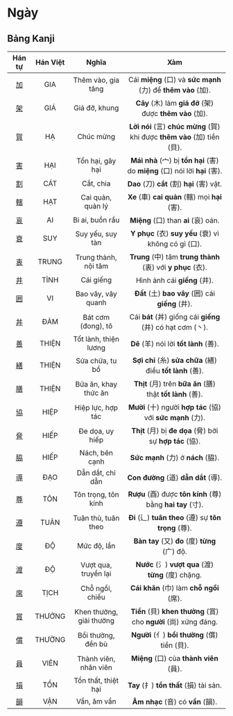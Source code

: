 # Ngày

## Bảng Kanji

| Hán tự | Hán Việt | Nghĩa | Xàm |
| :---: | :---: | :---: | :---: |
| [<span class="stroke-order">加</span>](https://mazii.net/vi-VN/search/kanji/javi/%E5%8A%A0) | GIA | Thêm vào, gia tăng | Cái **miệng** (口) và **sức mạnh** (力) để **thêm vào** (加). |
| [<span class="stroke-order">架</span>](https://mazii.net/vi-VN/search/kanji/javi/%E6%9E%B6) | GIÁ | Giá đỡ, khung | **Cây** (木) làm **giá đỡ** (架) được **thêm vào** (加). |
| [<span class="stroke-order">賀</span>](https://mazii.net/vi-VN/search/kanji/javi/%E8%B3%80) | HẠ | Chúc mừng | **Lời nói** (言) **chúc mừng** (賀) khi được **thêm vào** (加) tiền (貝). |
| [<span class="stroke-order">害</span>](https://mazii.net/vi-VN/search/kanji/javi/%E5%AE%B3) | HẠI | Tổn hại, gây hại | **Mái nhà** (宀) bị **tổn hại** (害) do **miệng** (口) nói lời **hại** (害). |
| [<span class="stroke-order">割</span>](https://mazii.net/vi-VN/search/kanji/javi/%E5%89%B2) | CÁT | Cắt, chia | **Dao** (刀) **cắt** (割) **hại** (害) vật. |
| [<span class="stroke-order">轄</span>](https://mazii.net/vi-VN/search/kanji/javi/%E8%BD%84) | HẠT | Cai quản, quản lý | **Xe** (車) **cai quản** (轄) mọi **hại** (害). |
| [<span class="stroke-order">哀</span>](https://mazii.net/vi-VN/search/kanji/javi/%E5%93%80) | AI | Bi ai, buồn rầu | **Miệng** (口) than **ai** (哀) oán. |
| [<span class="stroke-order">衰</span>](https://mazii.net/vi-VN/search/kanji/javi/%E8%A1%B0) | SUY | Suy yếu, suy tàn | **Y phục** (衣) **suy yếu** (衰) vì không có gì (口). |
| [<span class="stroke-order">衷</span>](https://mazii.net/vi-VN/search/kanji/javi/%E8%A1%B7) | TRUNG | Trung thành, nội tâm | **Trung** (中) tâm **trung thành** (衷) với **y phục** (衣). |
| [<span class="stroke-order">井</span>](https://mazii.net/vi-VN/search/kanji/javi/%E4%BA%95) | TỈNH | Cái giếng | Hình ảnh cái **giếng** (井). |
| [<span class="stroke-order">囲</span>](https://mazii.net/vi-VN/search/kanji/javi/%E5%9B%B2) | VI | Bao vây, vây quanh | **Đất** (土) **bao vây** (囲) cái **giếng** (井). |
| [<span class="stroke-order">丼</span>](https://mazii.net/vi-VN/search/kanji/javi/%E4%B8%BC) | ĐẢM | Bát cơm (đong), tô | Cái **bát** (丼) giống cái **giếng** (井) có hạt cơm (丶). |
| [<span class="stroke-order">善</span>](https://mazii.net/vi-VN/search/kanji/javi/%E5%96%84) | THIỆN | Tốt lành, thiện lương | **Dê** (羊) nói lời **tốt lành** (善). |
| [<span class="stroke-order">繕</span>](https://mazii.net/vi-VN/search/kanji/javi/%E7%B9%95) | THIỆN | Sửa chữa, tu bổ | **Sợi chỉ** (糸) **sửa chữa** (繕) điều **tốt lành** (善). |
| [<span class="stroke-order">膳</span>](https://mazii.net/vi-VN/search/kanji/javi/%E8%86%B3) | THIỆN | Bữa ăn, khay thức ăn | **Thịt** (月) trên **bữa ăn** (膳) thật **tốt lành** (善). |
| [<span class="stroke-order">協</span>](https://mazii.net/vi-VN/search/kanji/javi/%E5%8D%94) | HIỆP | Hiệp lực, hợp tác | **Mười** (十) người **hợp tác** (協) với **sức mạnh** (力). |
| [<span class="stroke-order">脅</span>](https://mazii.net/vi-VN/search/kanji/javi/%E8%84%85) | HIẾP | Đe dọa, uy hiếp | **Thịt** (月) bị **đe dọa** (脅) bởi sự **hợp tác** (協). |
| [<span class="stroke-order">脇</span>](https://mazii.net/vi-VN/search/kanji/javi/%E8%84%87) | HIẾP | Nách, bên cạnh | **Sức mạnh** (力) ở **nách** (脇). |
| [<span class="stroke-order">導</span>](https://mazii.net/vi-VN/search/kanji/javi/%E5%B0%8E) | ĐẠO | Dẫn dắt, chỉ dẫn | **Con đường** (道) **dẫn dắt** (導). |
| [<span class="stroke-order">尊</span>](https://mazii.net/vi-VN/search/kanji/javi/%E5%B0%8A) | TÔN | Tôn trọng, tôn kính | **Rượu** (酉) được **tôn kính** (尊) bằng **hai tay** (寸). |
| [<span class="stroke-order">遵</span>](https://mazii.net/vi-VN/search/kanji/javi/%E9%81%B5) | TUÂN | Tuân thủ, tuân theo | **Đi** (辶) **tuân theo** (遵) sự **tôn trọng** (尊). |
| [<span class="stroke-order">度</span>](https://mazii.net/vi-VN/search/kanji/javi/%E5%BA%A6) | ĐỘ | Mức độ, lần | **Bàn tay** (又) **đo** (度) **từng** (广) độ. |
| [<span class="stroke-order">渡</span>](https://mazii.net/vi-VN/search/kanji/javi/%E6%B8%A1) | ĐỘ | Vượt qua, truyền lại | **Nước** (氵) **vượt qua** (渡) **từng** (度) chặng. |
| [<span class="stroke-order">席</span>](https://mazii.net/vi-VN/search/kanji/javi/%E5%B8%AD) | TỊCH | Chỗ ngồi, chiếu | **Cái khăn** (巾) làm **chỗ ngồi** (席). |
| [<span class="stroke-order">賞</span>](https://mazii.net/vi-VN/search/kanji/javi/%E8%B3%9E) | THƯỞNG | Khen thưởng, giải thưởng | **Tiền** (貝) **khen thưởng** (賞) cho **người** (尚) xứng đáng. |
| [<span class="stroke-order">償</span>](https://mazii.net/vi-VN/search/kanji/javi/%E5%84%9F) | THƯỜNG | Bồi thường, đền bù | **Người** (亻) **bồi thường** (償) tiền (貝). |
| [<span class="stroke-order">員</span>](https://mazii.net/vi-VN/search/kanji/javi/%E5%93%A1) | VIÊN | Thành viên, nhân viên | **Miệng** (口) của **thành viên** (員). |
| [<span class="stroke-order">損</span>](https://mazii.net/vi-VN/search/kanji/javi/%E6%90%8D) | TỔN | Tổn thất, thiệt hại | **Tay** (扌) **tổn thất** (損) tài sản. |
| [<span class="stroke-order">韻</span>](https://mazii.net/vi-VN/search/kanji/javi/%E9%9F%BB) | VẬN | Vần, âm vần | **Âm nhạc** (音) có **vần** (韻). |

